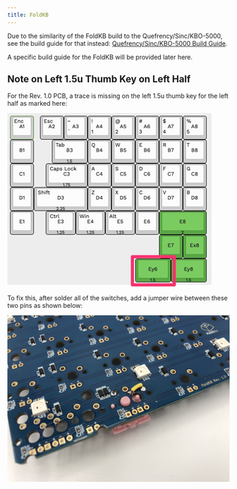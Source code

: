 ```yaml
---
title: FoldKB 
---
```


Due to the similarity of the FoldKB build to the Quefrency/Sinc/KBO-5000, see the build guide for that instead: [Quefrency/Sinc/KBO-5000  Build Guide](quefrency-rev2-sinc-build-guide.md).

A specific build guide for the FoldKB will be provided later here.

## Note on Left 1.5u Thumb Key on Left Half

For the Rev. 1.0 PCB, a trace is missing on the left 1.5u thumb key for the left half as marked here:

![](./assets/images/foldkb/bad-1.5u.jpg)

To fix this, after solder all of the switches, add a jumper wire between these two pins as shown below:

![](./assets/images/foldkb/jumper-1.5u.jpg)
